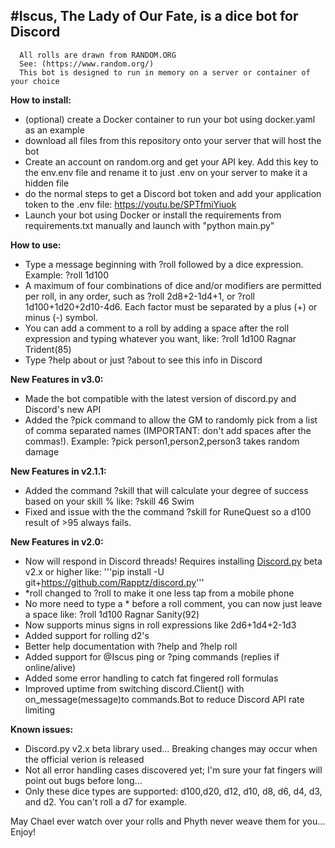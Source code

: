 #Iscus, The Lady of Our Fate, is a dice bot for Discord
---
      All rolls are drawn from RANDOM.ORG
      See: (https://www.random.org/)
      This bot is designed to run in memory on a server or container of your choice


**How to install:**
* (optional) create a Docker container to run your bot using docker.yaml as an example
* download all files from this repository onto your server that will host the bot
* Create an account on random.org and get your API key.  Add this key to the env.env file and rename it to just .env on your server to make it a hidden file
* do the normal steps to get a Discord bot token and add your application token to the .env file: https://youtu.be/SPTfmiYiuok
* Launch your bot using Docker or install the requirements from requirements.txt manually and launch with "python main.py"

**How to use:**
      
* Type a message beginning with ?roll followed by a dice expression. Example: ?roll 1d100
* A maximum of four combinations of dice and/or modifiers are permitted per roll, in any order, such as ?roll 2d8+2-1d4+1, or ?roll 1d100+1d20+2d10-4d6.  Each factor must be separated by a plus (+) or minus (-) symbol.
* You can add a comment to a roll by adding a space after the roll expression and typing whatever you want, like: ?roll 1d100 Ragnar Trident(85)
* Type ?help about or just ?about to see this info in Discord

**New Features in v3.0:**
      
* Made the bot compatible with the latest version of discord.py and Discord's new API
* Added the ?pick command to allow the GM to randomly pick from a list of comma separated names (IMPORTANT: don't add spaces after the commas!). Example: ?pick person1,person2,person3 takes random damage

**New Features in v2.1.1:**
* Added the command ?skill that will calculate your degree of success based on your skill % like: ?skill 46 Swim
* Fixed and issue with the the command ?skill for RuneQuest so a d100 result of >95 always fails. 

**New Features in v2.0:**
      
* Now will respond in Discord threads! Requires installing [Discord.py](https://github.com/Rapptz/discord.py) beta v2.x or higher like: 
'''pip install -U git+https://github.com/Rapptz/discord.py'''
* *roll changed to ?roll to make it one less tap from a mobile phone
* No more need to type a * before a roll comment, you can now just leave a space like: ?roll 1d100 Ragnar Sanity(92)
* Now supports minus signs in roll expressions like 2d6+1d4+2-1d3
* Added support for rolling d2's
* Better help documentation with ?help and ?help roll
* Added support for @Iscus ping or ?ping commands (replies if online/alive)
* Added some error handling to catch fat fingered roll formulas
* Improved uptime from switching discord.Client() with on_message(message)to commands.Bot to reduce Discord API rate limiting
    
**Known issues:**
      
* Discord.py v2.x beta library used... Breaking changes may occur when the official verion is released
* Not all error handling cases discovered yet; I'm sure your fat fingers will point out bugs before long...
* Only these dice types are supported: d100,d20, d12, d10, d8, d6, d4, d3, and d2.  You can't roll a d7 for example.

May Chael ever watch over your rolls and Phyth never weave them for you... Enjoy!
